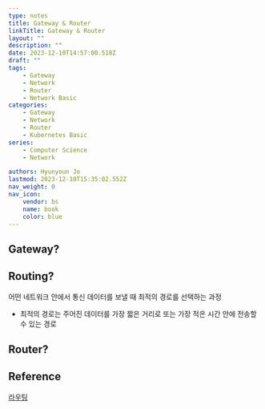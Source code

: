 ```yaml
---
type: notes
title: Gateway & Router
linkTitle: Gateway & Router
layout: ""
description: ""
date: 2023-12-10T14:57:00.518Z
draft: ""
tags:
    - Gateway
    - Network
    - Router
    - Network Basic
categories:
    - Gateway
    - Network
    - Router
    - Kubernetes Basic
series:
    - Computer Science
    - Network

authors: Hyunyoun Jo
lastmod: 2023-12-10T15:35:02.552Z
nav_weight: 0
nav_icon:
    vendor: bs
    name: book
    color: blue
---
```


## Gateway?

## Routing?

어떤 네트워크 안에서 통신 데이터를 보낼 때 최적의 경로를 선택하는 과정

-   최적의 경로는 주어진 데이터를 가장 짧은 거리로 또는 가장 적은 시간 안에 전송할 수 있는 경로

## Router?

## Reference

[라우팅](https://ko.wikipedia.org/wiki/%EB%9D%BC%EC%9A%B0%ED%8C%85)
